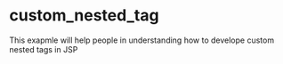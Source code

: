 custom_nested_tag
=================

This exapmle will help people in understanding how to develope custom nested tags in JSP
